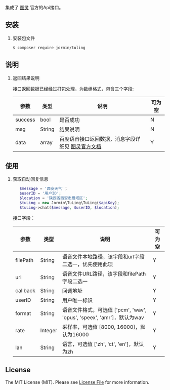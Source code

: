 集成了 [图灵](http://www.tuling123.com/) 官方的Api接口。

## 安装

 1. 安装包文件

	``` bash
	$ composer require jormin/tuling
	```

## 说明

 1. 返回结果说明

	接口返回数据已经经过打包处理，为数组格式，包含三个字段:
    
    | 参数  | 类型  | 说明  | 可为空  |
    | ------------ | ------------ | ------------ | ------------ |
    | success | bool | 是否成功 | N |
    | msg | String | 结果说明 | N |
    | data | array | 百度语音接口返回数据，消息字段详细见 [图灵官方文档](http://www.tuling123.com/help/h_cent_webapi.jhtml?nav=doc). | Y |

## 使用

1. 获取自动回复信息
    
    ```php
       $message = '西安天气'；
       $userID = '用户ID';
       $location = '陕西省西安市雁塔区';
       $tuLing = new Jormin\TuLing\TuLing($apiKey);
       $tuLing->chat($message, $userID, $location);
    ```
     
    接口字段：
    
    | 参数  | 类型  | 说明  | 可为空  |
    | ------------ | ------------ | ------------ | ------------ |
    | filePath | String | 语音文件本地路径，该字段和url字段二选一，优先使用此项 | Y |
    | url | String | 语音文件URL路径，该字段和filePath字段二选一 | Y |
    | callback | String | 回调地址 | Y |
    | userID | String | 用户唯一标识 | Y |
    | format | String | 语音文件格式，可选值 ['pcm', 'wav', 'opus', 'speex', 'amr']，默认为wav | Y |
    | rate | Integer | 采样率，可选值 [8000, 16000]，默认为16000 | Y |
    | lan | String | 语言，可选值 ['zh', 'ct', 'en']，默认为zh | Y |

## License

The MIT License (MIT). Please see [License File](LICENSE.md) for more information.
